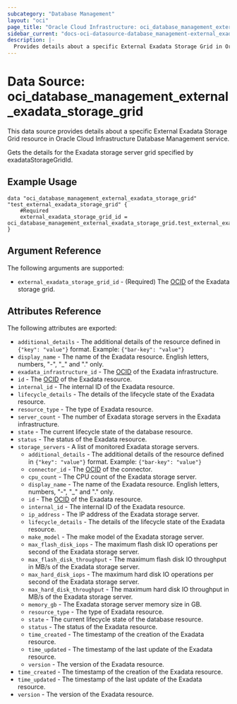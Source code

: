 ```yaml
---
subcategory: "Database Management"
layout: "oci"
page_title: "Oracle Cloud Infrastructure: oci_database_management_external_exadata_storage_grid"
sidebar_current: "docs-oci-datasource-database_management-external_exadata_storage_grid"
description: |-
  Provides details about a specific External Exadata Storage Grid in Oracle Cloud Infrastructure Database Management service
---
```


# Data Source: oci_database_management_external_exadata_storage_grid
This data source provides details about a specific External Exadata Storage Grid resource in Oracle Cloud Infrastructure Database Management service.

Gets the details for the Exadata storage server grid specified by exadataStorageGridId.


## Example Usage

```hcl
data "oci_database_management_external_exadata_storage_grid" "test_external_exadata_storage_grid" {
	#Required
	external_exadata_storage_grid_id = oci_database_management_external_exadata_storage_grid.test_external_exadata_storage_grid.id
}
```

## Argument Reference

The following arguments are supported:

* `external_exadata_storage_grid_id` - (Required) The [OCID](https://docs.cloud.oracle.com/iaas/Content/General/Concepts/identifiers.htm) of the Exadata storage grid.


## Attributes Reference

The following attributes are exported:

* `additional_details` - The additional details of the resource defined in `{"key": "value"}` format. Example: `{"bar-key": "value"}` 
* `display_name` - The name of the Exadata resource. English letters, numbers, "-", "_" and "." only.
* `exadata_infrastructure_id` - The [OCID](https://docs.cloud.oracle.com/iaas/Content/General/Concepts/identifiers.htm) of the Exadata infrastructure.
* `id` - The [OCID](https://docs.cloud.oracle.com/iaas/Content/General/Concepts/identifiers.htm) of the Exadata resource.
* `internal_id` - The internal ID of the Exadata resource.
* `lifecycle_details` - The details of the lifecycle state of the Exadata resource.
* `resource_type` - The type of Exadata resource.
* `server_count` - The number of Exadata storage servers in the Exadata infrastructure.
* `state` - The current lifecycle state of the database resource.
* `status` - The status of the Exadata resource.
* `storage_servers` - A list of monitored Exadata storage servers.
	* `additional_details` - The additional details of the resource defined in `{"key": "value"}` format. Example: `{"bar-key": "value"}` 
	* `connector_id` - The [OCID](https://docs.cloud.oracle.com/iaas/Content/General/Concepts/identifiers.htm) of the connector.
	* `cpu_count` - The CPU count of the Exadata storage server.
	* `display_name` - The name of the Exadata resource. English letters, numbers, "-", "_" and "." only.
	* `id` - The [OCID](https://docs.cloud.oracle.com/iaas/Content/General/Concepts/identifiers.htm) of the Exadata resource.
	* `internal_id` - The internal ID of the Exadata resource.
	* `ip_address` - The IP address of the Exadata storage server.
	* `lifecycle_details` - The details of the lifecycle state of the Exadata resource.
	* `make_model` - The make model of the Exadata storage server.
	* `max_flash_disk_iops` - The maximum flash disk IO operations per second of the Exadata storage server.
	* `max_flash_disk_throughput` - The maximum flash disk IO throughput in MB/s of the Exadata storage server.
	* `max_hard_disk_iops` - The maximum hard disk IO operations per second of the Exadata storage server.
	* `max_hard_disk_throughput` - The maximum hard disk IO throughput in MB/s of the Exadata storage server.
	* `memory_gb` - The Exadata storage server memory size in GB.
	* `resource_type` - The type of Exadata resource.
	* `state` - The current lifecycle state of the database resource.
	* `status` - The status of the Exadata resource.
	* `time_created` - The timestamp of the creation of the Exadata resource.
	* `time_updated` - The timestamp of the last update of the Exadata resource.
	* `version` - The version of the Exadata resource.
* `time_created` - The timestamp of the creation of the Exadata resource.
* `time_updated` - The timestamp of the last update of the Exadata resource.
* `version` - The version of the Exadata resource.

